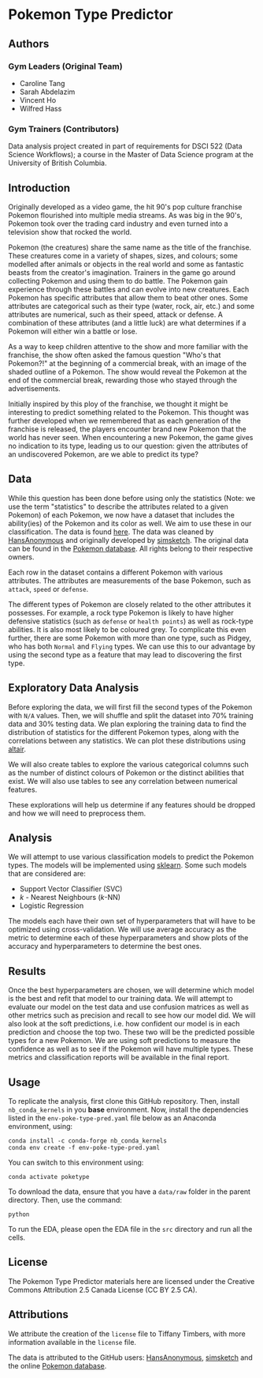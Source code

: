 # Pokemon Type Predictor

## Authors

### Gym Leaders (Original Team)

- Caroline Tang
- Sarah Abdelazim
- Vincent Ho
- Wilfred Hass

### Gym Trainers (Contributors)

Data analysis project created in part of requirements for DSCI 522 (Data Science Workflows); a course in the Master of Data Science program at the University of British Columbia.

## Introduction

Originally developed as a video game, the hit 90's pop culture franchise Pokemon flourished into multiple media streams. As was big in the 90's, Pokemon took over the trading card industry and even turned into a television show that rocked the world.

Pokemon (the creatures) share the same name as the title of the franchise. These creatures come in a variety of shapes, sizes, and colours; some modelled after animals or objects in the real world and some as fantastic beasts from the creator's imagination. Trainers in the game go around collecting Pokemon and using them to do battle. The Pokemon gain experience through these battles and can evolve into new creatures. Each Pokemon has specific attributes that allow them to beat other ones. Some attributes are categorical such as their type (water, rock, air, etc.) and some attributes are numerical, such as their speed, attack or defense. A combination of these attributes (and a little luck) are what determines if a Pokemon will either win a battle or lose.

As a way to keep children attentive to the show and more familiar with the franchise, the show often asked the famous question "Who's that Pokemon?!" at the beginning of a commercial break, with an image of the shaded outline of a Pokemon. The show would reveal the Pokemon at the end of the commercial break, rewarding those who stayed through the advertisements.

Initially inspired by this ploy of the franchise, we thought it might be interesting to predict something related to the Pokemon. This thought was further developed when we remembered that as each generation of the franchise is released, the players encounter brand new Pokemon that the world has never seen. When encountering a new Pokemon, the game gives no indication to its type, leading us to our question: given the attributes of an undiscovered Pokemon, are we able to predict its type?

## Data

While this question has been done before using only the statistics (Note: we use the term "statistics" to describe the attributes related to a given Pokemon) of each Pokemon, we now have a dataset that includes the ability(ies) of the Pokemon and its color as well. We aim to use these in our classification. The data is found [here](https://gist.github.com/HansAnonymous/56d3c1f8136f7e0385cc781cf18d486c). The data was cleaned by [HansAnonymous](https://gist.github.com/HansAnonymous) and originally developed by [simsketch](https://gist.github.com/simsketch). The original data can be found in the [Pokemon database](https://pokemondb.net/pokedex). All rights belong to their respective owners.

Each row in the dataset contains a different Pokemon with various attributes. The attributes are measurements of the base Pokemon, such as `attack`, `speed` or `defense`.

The different types of Pokemon are closely related to the other attributes it possesses. For example, a rock type Pokemon is likely to have higher defensive statistics (such as `defense` or `health points`) as well as rock-type abilities. It is also most likely to be coloured grey. To complicate this even further, there are some Pokemon with more than one type, such as Pidgey, who has both `Normal` and `Flying` types. We can use this to our advantage by using the second type as a feature that may lead to discovering the first type.

## Exploratory Data Analysis

Before exploring the data, we will first fill the second types of the Pokemon with `N/A` values. Then, we will shuffle and split the dataset into 70% training data and 30% testing data. We plan exploring the training data to find the distribution of statistics for the different Pokemon types, along with the correlations between any statistics. We can plot these distributions using [altair](https://altair-viz.github.io/).

We will also create tables to explore the various categorical columns such as  the number of distinct colours of Pokemon or the distinct abilities that exist. We will also use tables to see any correlation between numerical features.

These explorations will help us determine if any features should be dropped and how we will need to preprocess them.

## Analysis

We will attempt to use various classification models to predict the Pokemon types. The models will be implemented using [sklearn](https://scikit-learn.org/stable/index.html). Some such models that are considered are:

- Support Vector Classifier (SVC)
- $k$ - Nearest Neighbours ($k$-NN)
- Logistic Regression

The models each have their own set of hyperparameters that will have to be optimized using cross-validation. We will use average accuracy as the metric to determine each of these hyperparameters and show plots of the accuracy and hyperparameters to determine the best ones.

## Results

Once the best hyperparameters are chosen, we will determine which model is the best and refit that model to our training data. We will attempt to evaluate our model on the test data and use confusion matrices as well as other metrics such as precision and recall to see how our model did. We will also look at the soft predictions, i.e. how confident our model is in each prediction and choose the top two. These two will be the predicted possible types for a new Pokemon. We are using soft predictions to measure the confidence as well as to see if the Pokemon will have multiple types. These metrics and classification reports will be available in the final report.

## Usage

To replicate the analysis, first clone this GitHub repository. Then, install `nb_conda_kernels` in you **base** environment. Now, install the dependencies listed in the `env-poke-type-pred.yaml` file below as an Anaconda environment, using:

```console
conda install -c conda-forge nb_conda_kernels
conda env create -f env-poke-type-pred.yaml
```

You can switch to this environment using:

```console
conda activate poketype
```

To download the data, ensure that you have a `data/raw` folder in the parent directory. Then, use the command:

```console
python 
```

To run the EDA, please open the EDA file in the `src` directory and run all the cells.

## License

The Pokemon Type Predictor materials here are licensed under the Creative Commons Attribution 2.5 Canada License (CC BY 2.5 CA).

## Attributions

We attribute the creation of the `license` file to Tiffany Timbers, with more information available in the `license` file.

The data is attributed to the GitHub users: [HansAnonymous](https://gist.github.com/HansAnonymous/56d3c1f8136f7e0385cc781cf18d486c), [simsketch](https://gist.github.com/simsketch) and the online [Pokemon database](https://pokemondb.net/pokedex).
